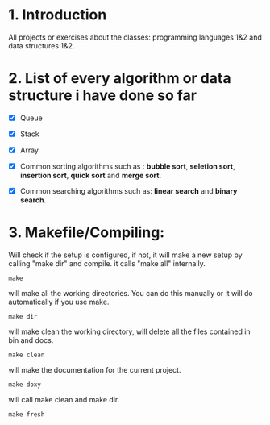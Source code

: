 # 1. Introduction
All projects or exercises about the classes: programming languages 1&amp;2 and data structures 1&amp;2.



# 2. List of every algorithm or data structure i have done so far


- [x] Queue
- [x] Stack
- [x] Array
- [x] Common sorting algorithms such as : **bubble sort**, **seletion sort**, **insertion sort**, **quick sort** and **merge sort**.
- [x] Common searching algorithms such as: **linear search** and **binary search**.


# 3. Makefile/Compiling:


Will check if the setup is configured, if not, it will make a new setup by calling "make dir" and compile. it calls "make all" internally.

```
make
```

will make all the working directories. You can do this manually or it will do automatically if you use make.
```
make dir
```

will make clean the working directory, will delete all the files contained in bin and docs.
```
make clean
```

will  make the documentation for the current project.
```
make doxy
```

will call make clean and make dir.
```
make fresh
```